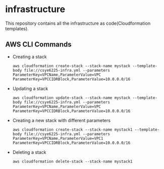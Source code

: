 # infrastructure
This repository contains all the infrastructure as code(Cloudformation templates).

## AWS CLI Commands
* Creating a stack 
  ```
  aws cloudformation create-stack --stack-name mystack --template-body file://csye6225-infra.yml --parameters ParameterKey=VPCName,ParameterValue=VPC ParameterKey=VPCCIDRBlock,ParameterValue=10.0.0.0/16
  ```
* Updating a stack
  ```
  aws cloudformation update-stack --stack-name mystack --template-body file://csye6225-infra.yml --parameters ParameterKey=VPCName,ParameterValue=VPC ParameterKey=VPCCIDRBlock,ParameterValue=10.0.0.0/16
  ```

* Creating a new stack with different parameters
  ```
  aws cloudformation create-stack --stack-name mystack1 --template-body file://csye6225-infra.yml --parameters ParameterKey=VPCName,ParameterValue=VPC1 ParameterKey=VPCCIDRBlock,ParameterValue=10.0.0.0/16
  ```
* Deleting a stack
  ```
  aws cloudformation delete-stack --stack-name mystack1
  ```
